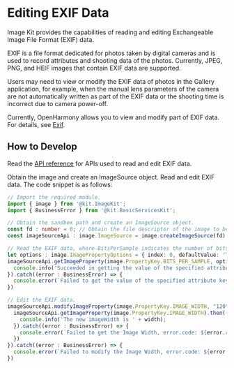 # Editing EXIF Data
<!--Kit: Image Kit-->
<!--Subsystem: Multimedia-->
<!--Owner: @aulight02-->
<!--Designer: @liyang_bryan-->
<!--Tester: @xchaosioda-->
<!--Adviser: @w_Machine_cc-->

Image Kit provides the capabilities of reading and editing Exchangeable Image File Format (EXIF) data.

EXIF is a file format dedicated for photos taken by digital cameras and is used to record attributes and shooting data of the photos. Currently, JPEG, PNG, and HEIF images that contain EXIF data are supported.

Users may need to view or modify the EXIF data of photos in the Gallery application, for example, when the manual lens parameters of the camera are not automatically written as part of the EXIF data or the shooting time is incorrect due to camera power-off.

Currently, OpenHarmony allows you to view and modify part of EXIF data. For details, see [Exif](../../reference/apis-image-kit/arkts-apis-image-e.md#propertykey7).

## How to Develop

Read the [API reference](../../reference/apis-image-kit/arkts-apis-image-ImageSource.md#getimageproperty11) for APIs used to read and edit EXIF data.

Obtain the image and create an ImageSource object. Read and edit EXIF data. The code snippet is as follows:

```ts
// Import the required module.
import { image } from '@kit.ImageKit';
import { BusinessError } from '@kit.BasicServicesKit';

// Obtain the sandbox path and create an ImageSource object.
const fd : number = 0; // Obtain the file descriptor of the image to be processed.
const imageSourceApi : image.ImageSource = image.createImageSource(fd);

// Read the EXIF data, where BitsPerSample indicates the number of bits per pixel.
let options : image.ImagePropertyOptions = { index: 0, defaultValue: 'This key has no value!' };
imageSourceApi.getImageProperty(image.PropertyKey.BITS_PER_SAMPLE, options).then((data : string) => {
  console.info('Succeeded in getting the value of the specified attribute key of the image.');
}).catch((error : BusinessError) => {
  console.error(`Failed to get the value of the specified attribute key of the image, error.code: ${error.code}, error.message: ${error.message}`);
})

// Edit the EXIF data.
imageSourceApi.modifyImageProperty(image.PropertyKey.IMAGE_WIDTH, "120").then(() => {
  imageSourceApi.getImageProperty(image.PropertyKey.IMAGE_WIDTH).then((width : string) => {
    console.info('The new imageWidth is ' + width);
  }).catch((error : BusinessError) => {
    console.error(`Failed to get the Image Width, error.code: ${error.code}, error.message: ${error.message}`);
  })
}).catch((error : BusinessError) => {
  console.error(`Failed to modify the Image Width, error.code: ${error.code}, error.message: ${error.message}`);
})
```
